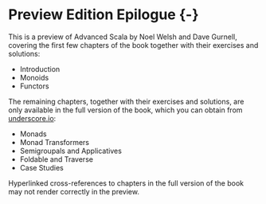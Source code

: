 # Preview Edition Epilogue {-}

This is a preview of Advanced Scala by Noel Welsh and Dave Gurnell,
covering the first few chapters of the book
together with their exercises and solutions:

 - Introduction
 - Monoids
 - Functors

The remaining chapters, together with their exercises and solutions,
are only available in the full version of the book,
which you can obtain from [underscore.io](http://underscore.io):

 - Monads
 - Monad Transformers
 - Semigroupals and Applicatives
 - Foldable and Traverse
 - Case Studies

Hyperlinked cross-references to chapters in the full version of the book
may not render correctly in the preview.
